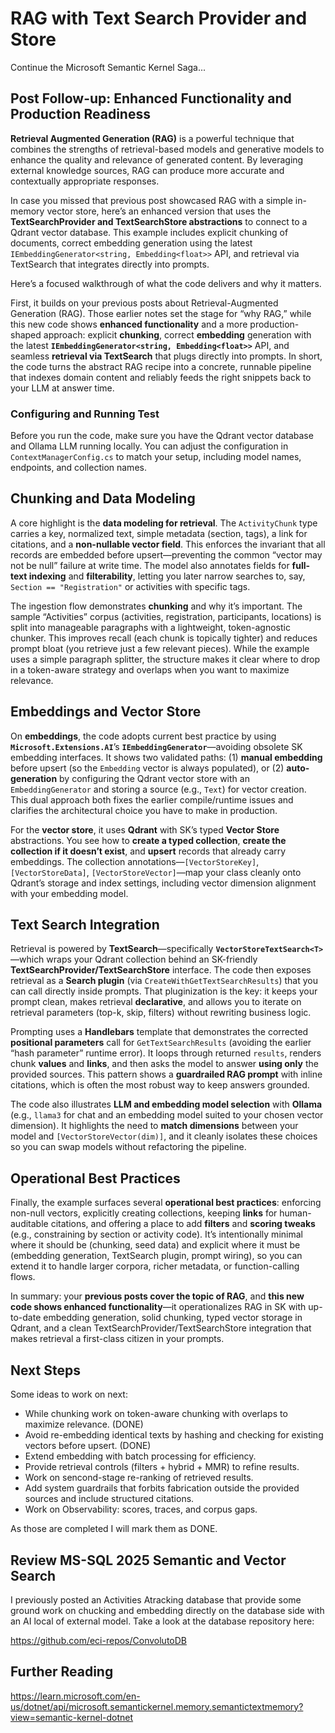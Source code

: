 ﻿# RAG with Text Search Provider and Store
Continue the Microsoft Semantic Kernel Saga...

## Post Follow-up: Enhanced Functionality and Production Readiness

**Retrieval Augmented Generation (RAG)** is a powerful technique that combines the strengths of retrieval-based 
models and generative models to enhance the quality and relevance of generated content. By leveraging 
external knowledge sources, RAG can produce more accurate and contextually appropriate responses.

In case you missed that previous post showcased RAG with a simple in-memory vector store, here’s an enhanced version that uses the **TextSearchProvider and TextSearchStore abstractions** to connect to a Qdrant vector database. This example includes explicit chunking of documents, correct embedding generation using the latest `IEmbeddingGenerator<string, Embedding<float>>` API, and retrieval via TextSearch that integrates directly into prompts.

Here’s a focused walkthrough of what the code delivers and why it matters.

First, it builds on your previous posts about Retrieval-Augmented Generation (RAG). Those earlier notes set the stage for “why RAG,” while this new code shows **enhanced functionality** and a more production-shaped approach: explicit **chunking**, correct **embedding** generation with the latest **`IEmbeddingGenerator<string, Embedding<float>>`** API, and seamless **retrieval via TextSearch** that plugs directly into prompts. In short, the code turns the abstract RAG recipe into a concrete, runnable pipeline that indexes domain content and reliably feeds the right snippets back to your LLM at answer time.

### Configuring and Running Test

Before you run the code, make sure you have the Qdrant vector database and Ollama LLM running locally. You can adjust the configuration in `ContextManagerConfig.cs` to match your setup, including model names, endpoints, and collection names.

## Chunking and Data Modeling

A core highlight is the **data modeling for retrieval**. The `ActivityChunk` type carries a key, normalized text, simple metadata (section, tags), a link for citations, and a **non-nullable vector field**. This enforces the invariant that all records are embedded before upsert—preventing the common “vector may not be null” failure at write time. The model also annotates fields for **full-text indexing** and **filterability**, letting you later narrow searches to, say, `Section == "Registration"` or activities with specific tags.

The ingestion flow demonstrates **chunking** and why it’s important. The sample “Activities” corpus (activities, registration, participants, locations) is split into manageable paragraphs with a lightweight, token-agnostic chunker. This improves recall (each chunk is topically tighter) and reduces prompt bloat (you retrieve just a few relevant pieces). While the example uses a simple paragraph splitter, the structure makes it clear where to drop in a token-aware strategy and overlaps when you want to maximize relevance.

## Embeddings and Vector Store

On **embeddings**, the code adopts current best practice by using **`Microsoft.Extensions.AI`**’s **`IEmbeddingGenerator`**—avoiding obsolete SK embedding interfaces. It shows two validated paths: (1) **manual embedding** before upsert (so the `Embedding` vector is always populated), or (2) **auto-generation** by configuring the Qdrant vector store with an `EmbeddingGenerator` and storing a source (e.g., `Text`) for vector creation. This dual approach both fixes the earlier compile/runtime issues and clarifies the architectural choice you have to make in production.

For the **vector store**, it uses **Qdrant** with SK’s typed **Vector Store** abstractions. You see how to **create a typed collection**, **create the collection if it doesn’t exist**, and **upsert** records that already carry embeddings. The collection annotations—`[VectorStoreKey]`, `[VectorStoreData]`, `[VectorStoreVector]`—map your class cleanly onto Qdrant’s storage and index settings, including vector dimension alignment with your embedding model.

## Text Search Integration

Retrieval is powered by **TextSearch**—specifically **`VectorStoreTextSearch<T>`**—which wraps your Qdrant collection behind an SK-friendly **TextSearchProvider/TextSearchStore** interface. The code then exposes retrieval as a **Search plugin** (via `CreateWithGetTextSearchResults`) that you can call directly inside prompts. That pluginization is the key: it keeps your prompt clean, makes retrieval **declarative**, and allows you to iterate on retrieval parameters (top-k, skip, filters) without rewriting business logic.

Prompting uses a **Handlebars** template that demonstrates the corrected **positional parameters** call for `GetTextSearchResults` (avoiding the earlier “hash parameter” runtime error). It loops through returned `results`, renders chunk **values** and **links**, and then asks the model to answer **using only** the provided sources. This pattern shows a **guardrailed RAG prompt** with inline citations, which is often the most robust way to keep answers grounded.

The code also illustrates **LLM and embedding model selection** with **Ollama** (e.g., `llama3` for chat and an embedding model suited to your chosen vector dimension). It highlights the need to **match dimensions** between your model and `[VectorStoreVector(dim)]`, and it cleanly isolates these choices so you can swap models without refactoring the pipeline.

## Operational Best Practices

Finally, the example surfaces several **operational best practices**: enforcing non-null vectors, explicitly creating collections, keeping **links** for human-auditable citations, and offering a place to add **filters** and **scoring tweaks** (e.g., constraining by section or activity code). It’s intentionally minimal where it should be (chunking, seed data) and explicit where it must be (embedding generation, TextSearch plugin, prompt wiring), so you can extend it to handle larger corpora, richer metadata, or function-calling flows.

In summary: your **previous posts cover the topic of RAG**, and **this new code shows enhanced functionality**—it operationalizes RAG in SK with up-to-date embedding generation, solid chunking, typed vector storage in Qdrant, and a clean TextSearchProvider/TextSearchStore integration that makes retrieval a first-class citizen in your prompts.

## Next Steps

Some ideas to work on next:

- While chunking work on token-aware chunking with overlaps to maximize relevance. (DONE)
- Avoid re-embedding identical texts by hashing and checking for existing vectors before upsert. (DONE)
- Extend embedding with batch processing for efficiency.
- Provide retrieval controls (filters + hybrid + MMR) to refine results.
- Work on sencond-stage re-ranking of retrieved results.
- Add system guardrails that forbits fabrication outside the provided sources and include structured citations.
- Work on Observability: scores, traces, and corpus gaps.

As those are completed I will mark them as DONE.

## Review MS-SQL 2025 Semantic and Vector Search 

I previously posted an Activities Atracking database that provide some ground work on chucking and embedding directly on the database side with an AI local of external model. Take a look at the database repository here:

https://github.com/eci-repos/ConvolutoDB

## Further Reading

https://learn.microsoft.com/en-us/dotnet/api/microsoft.semantickernel.memory.semantictextmemory?view=semantic-kernel-dotnet



